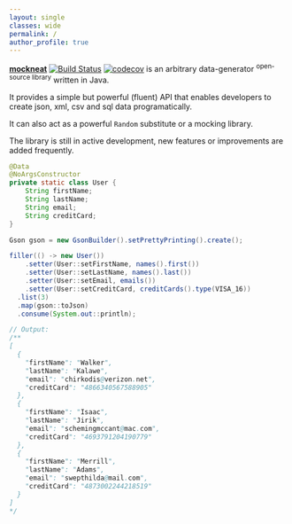 ```yaml
---
layout: single
classes: wide
permalink: /
author_profile: true
---
```


[**mockneat**](https://github.com/nomemory/mockneat) [![Build Status](https://travis-ci.org/nomemory/mockneat.svg?branch=master)](https://travis-ci.org/nomemory/mockneat.svg?branch=master) [![codecov](https://codecov.io/gh/nomemory/mockneat/branch/master/graph/badge.svg)](https://codecov.io/gh/nomemory/mockneat)
 is an arbitrary data-generator <sup>open-source library</sup> written in Java.

It provides a simple but powerful (fluent) API that enables developers to create json, xml, csv and sql data programatically.

It can also act as a powerful `Random` substitute or a mocking library.

The library is still in active development, new features or improvements are added frequently.

```java
@Data
@NoArgsConstructor
private static class User {
    String firstName;
    String lastName;
    String email;
    String creditCard;
}
```

```java
Gson gson = new GsonBuilder().setPrettyPrinting().create();

filler(() -> new User())
    .setter(User::setFirstName, names().first())
    .setter(User::setLastName, names().last())
    .setter(User::setEmail, emails())
    .setter(User::setCreditCard, creditCards().type(VISA_16))
  .list(3)
  .map(gson::toJson)
  .consume(System.out::println);

// Output:
/**
[
  {
    "firstName": "Walker",
    "lastName": "Kalawe",
    "email": "chirkodis@verizon.net",
    "creditCard": "4866340567588905"
  },
  {
    "firstName": "Isaac",
    "lastName": "Jirik",
    "email": "schemingmccant@mac.com",
    "creditCard": "4693791204190779"
  },
  {
    "firstName": "Merrill",
    "lastName": "Adams",
    "email": "swepthilda@mail.com",
    "creditCard": "4873002244218519"
  }
]
*/                      
```

